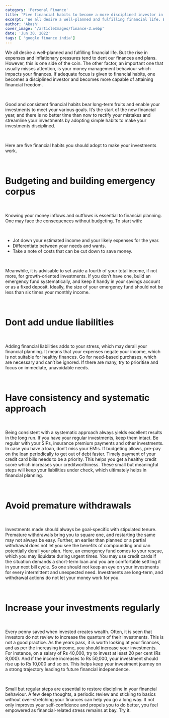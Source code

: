 ```yaml
---
category: 'Personal Finance' 
title: 'Five financial habits to become a more disciplined investor in 2022-23'
excerpt: 'We all desire a well-planned and fulfilling financial life. But the rise in expenses and inflationary pressures tend to dent'
author: 'Akash'
cover_image: '/articleImages/finance-3.webp'
date: 'Jun 30. 2022'
tags: [	'google finance india']
---
```


We all desire a well-planned and fulfilling financial life. But the rise in expenses and inflationary pressures tend to dent our finances and plans. However, this is one side of the coin. The other factor, an important one that usually misses attention, is your money management behaviour which impacts your finances. If adequate focus is given to financial habits, one becomes a disciplined investor and becomes more capable of attaining financial freedom.

<br/>

Good and consistent financial habits bear long-term fruits and enable your investments to meet your various goals. It’s the start of the new financial year, and there is no better time than now to rectify your mistakes and streamline your investments by adopting simple habits to make your investments disciplined.

<br/>

Here are five financial habits you should adopt to make your investments work.

<br/>

# Budgeting and building emergency corpus

<br/>

Knowing your money inflows and outflows is essential to financial planning. One may face the consequences without budgeting. To start with:

<br/>

* Jot down your estimated income and your likely expenses for the year.
* Differentiate between your needs and wants.
* Take a note of costs that can be cut down to save money.

<br/>

Meanwhile, it is advisable to set aside a fourth of your total income, if not more, for growth-oriented investments. If you don’t have one, build an emergency fund systematically, and keep it handy in your savings account or as a fixed deposit. Ideally, the size of your emergency fund should not be less than six times your monthly income.

<br/>

# Dont add undue liabilities

<br/>

Adding financial liabilities adds to your stress, which may derail your financial planning. It means that your expenses negate your income, which is not suitable for healthy finances. Go for need-based purchases, which are necessary and can’t be ignored. If there are many, try to prioritise and focus on immediate, unavoidable needs.

<br/>

# Have consistency and systematic approach

<br/>

Being consistent with a systematic approach always yields excellent results in the long run. If you have your regular investments, keep them intact. Be regular with your SIPs, insurance premium payments and other investments. In case you have a loan, don’t miss your EMIs. If budgeting allows, pre-pay on the loan periodically to get out of debt faster. Timely payment of your credit card bills needs to be a priority. This helps you get a healthy credit score which increases your creditworthiness. These small but meaningful steps will keep your liabilities under check, which ultimately helps in financial planning.

<br/>

# Avoid premature withdrawals

<br/>

Investments made should always be goal-specific with stipulated tenure. Premature withdrawals bring you to square one, and restarting the same may not always be easy. Further, an earlier than planned or a partial withdrawal does not let you see the benefits of compounding and can potentially derail your plan. Here, an emergency fund comes to your rescue, which you may liquidate during urgent times. You may use credit cards if the situation demands a short-term loan and you are comfortable settling it in your next bill cycle. So one should not keep an eye on your investments for every intermittent and unexpected need. Investments are long-term, and withdrawal actions do not let your money work for you.

<br/>

# Increase your investments regularly

<br/>

Every penny saved when invested creates wealth. Often, it is seen that investors do not review to increase the quantum of their investments. This is not a good practice. As the years pass, it is worth looking at your finances, and as per the increasing income, you should increase your investments. For instance, on a salary of Rs 40,000, try to invest at least 20 per cent (Rs 8,000). And if the income increases to Rs 50,000, your investment should rise up to Rs 10,000 and so on. This helps keep your investment journey on a strong trajectory leading to future financial independence.

<br/>

Small but regular steps are essential to restore discipline in your financial behaviour. A few deep thoughts, a periodic review and sticking to basics without over-stretching your finances can help you go a long way. It not only improves your self-confidence and propels you to do better, you feel empowered as financial-related stress remains at bay. Try it.



 